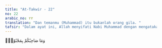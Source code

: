 ```yaml
---
title: "At-Takwir - 22"
no: 22
arabic_no: ٢٢
translation: "Dan temanmu (Muhammad) itu bukanlah orang gila. "
tafsir: "Dalam ayat ini, Allah menyifati Nabi Muhammad dengan mengatakan bahwa Muhammad itu bukanlah orang gila, sebagaimana yang dituduhkan oleh orang-orang kafir Mekah.\n\nKalimat \"temanmu\" dalam ayat ini merupakan alasan untuk menerangkan kedustaan mereka. Sebab, setiap orang akan mengenal tabiat temannya yang sehari-hari bergaul dengannya. Orang-orang Quraisy itu selalu bergaul dengan Nabi Muhammad semenjak beliau masih kecil dan mengetahui kejujuran beliau. Oleh karena itu, mereka memberikan julukan kehormatan kepadanya dengan kata-kata \"al-Amin\" sebelum beliau menjadi nabi.\n\nBeliau tidak pernah berdusta, menyalahi janji, atau berkhianat, sehingga apa-apa yang dituduhkan kepada Nabi Muhammad itu tentang sifat gila, tukang sihir, atau pendusta adalah bohong semata."
---
```


وَمَا صَاحِبُكُمْ بِمَجْنُوْنٍۚ
